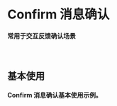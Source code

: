 <script setup>
    import demo1 from './demo1.vue'
    import demo2 from './demo2.vue'
    import demo3 from './demo3.vue'
    import componentBox from '@/components/componentBox.vue'
    import Preview from '@/components/Preview.vue'
</script>

# Confirm 消息确认

#### 常用于交互反馈确认场景

<br/>

## 基本使用

#### Confirm 消息确认基本使用示例。

<br/>
<component-box>
    <demo1/>
</component-box>
<Preview compName="Confirm" demoName="demo1"></Preview>
<br/>
